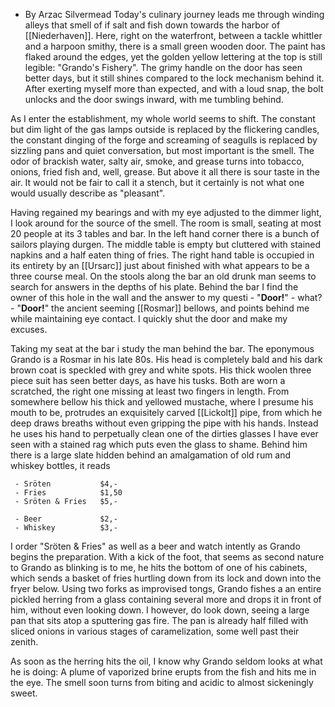 - By Arzac Silvermead
Today's culinary journey leads me through winding alleys that smell of if salt and fish down towards the harbor of [[Niederhaven]]. Here, right on the waterfront, between a tackle whittler and a harpoon smithy, there is a small green wooden door. The paint has flaked around the edges, yet the golden yellow lettering at the top is still legible: "Grando's Fishery". The grimy handle on the door has seen better days, but it still shines compared to the lock mechanism behind it. After exerting myself more than expected, and with a loud snap, the bolt unlocks and the door swings inward, with me tumbling behind.

As I enter the establishment, my whole world seems to shift. The constant but dim light of the gas lamps outside is replaced by the flickering candles, the constant dinging of the forge and screaming of seagulls is replaced by sizzling pans and quiet conversation, but most important is the smell. The odor of brackish water, salty air, smoke, and grease turns into tobacco, onions, fried fish and, well, grease. But above it all there is sour taste in the air. It would not be fair to call it a stench, but it certainly is not what one would usually describe as "pleasant".

Having regained my bearings and with my eye adjusted to the dimmer light, I look around for the source of the smell. The room is small, seating at most 20 people at its 3 tables and bar. 
In the left hand corner there is a bunch of sailors playing durgen. 
The middle table is empty but cluttered with stained napkins and a half eaten thing of fries.
The right hand table is occupied in its entirety by an [[Ursarc]] just about finished with what appears to be a three course meal.
On the stools along the bar an old drunk man seems to search for answers in the depths of his plate. Behind the bar I find the owner of this hole in the wall and the answer to my questi - "**Door!**" - what? - "**Door!**" the ancient seeming [[Rosmar]] bellows, and points behind me while maintaining eye contact. I quickly shut the door and make my excuses.

Taking my seat at the bar i study the man behind the bar. The eponymous Grando is a Rosmar in his late 80s. His head is completely bald and his dark brown coat is speckled with grey and white spots. His thick woolen three piece suit has seen better days, as have his tusks. Both are worn a scratched, the right one missing at least two fingers in length. From somewhere bellow his thick and yellowed mustache, where I presume his mouth to be, protrudes an exquisitely carved [[Lickolt]] pipe, from which he deep draws breaths without even gripping the pipe with his hands. Instead he uses his hand to perpetually clean one of the dirties glasses I have ever seen with a stained rag which puts even the glass to shame. Behind him there is a large slate hidden behind an amalgamation of old rum and whiskey bottles, it reads
```
 - Sröten           $4,-
 - Fries            $1,50
 - Sröten & Fries   $5,-
 
 - Beer             $2,-
 - Whiskey          $3,-
```

I order "Sröten & Fries" as well as a beer and watch intently as Grando begins the preparation. With a kick of the foot, that seems as second nature to Grando as blinking is to me, he hits the bottom of one of his cabinets, which sends a basket of fries hurtling down from its lock and down into the fryer below. Using two forks as improvised tongs, Grando fishes a an entire pickled herring from a glass containing several more and drops it in front of him, without even looking down. I however, do look down, seeing a large pan that sits atop a sputtering gas fire. The pan is already half filled with sliced onions in various stages of caramelization, some well past their zenith.

As soon as the herring hits the oil, I know why Grando seldom looks at what he is doing: A plume of vaporized brine erupts from the fish and hits me in the eye. The smell soon turns from biting and acidic to almost sickeningly sweet. 